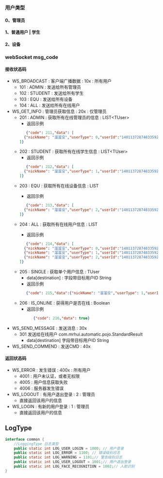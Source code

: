 ### 用户类型
#### 0、管理员
#### 1、普通用户 | 学生
#### 2、设备


### webSocket msg_code
#### 接收状态码
- WS_BROADCAST : 客户端广播数据 : 10x : 所有用户
  - 101 : ADMIN : 发送给所有管理员
  - 102 : STUDENT : 发送给所有学生
  - 103 : EQU : 发送给所有设备
  - 104 : ALL : 发送给所有在线用户
- WS_GET_INFO : 管理员获取信息 : 20x : 仅管理员
  - 201 : ADMIN : 获取所有在线管理员的信息  : LIST\<TUser>
    - 返回示例
    ```json
       {"code": 211,"data": [
      {"nickName": "溜溜没","userType": 0,"userId":"1401137287483359233"}
    ]}
    ```
  - 202 : STUDENT : 获取所有在线学生信息 : LIST\<TUser>
    - 返回示例
    ```json
       {"code": 212,"data": [
      {"nickName": "溜溜没","userType": 1,"userId":"1401137287483359233"}
    ]}
    ```
  - 203 : EQU : 获取所有在线设备信息 : LIST<TUser>
    - 返回示例
    ```json
       {"code": 213,"data": [
      {"nickName": "溜溜没","userType": 2,"userId":"1401137287483359233"}
    ]}
    ```
  - 204 : ALL : 获取所有在线用户信息 : LIST<TUser>
    - 返回示例
    ```json
       {"code": 214,"data": [
      {"nickName": "溜溜没","userType": 0,"userId":"1401137287483359233"},
      {"nickName": "溜溜没","userType": 1,"userId":"1401137287483359233"},
      {"nickName": "溜溜没","userType": 2,"userId":"1401137287483359233"}
    ]}
    ```
  - 205 : SINGLE : 获取单个用户信息 : TUser
    - data[destination] : 字段带目标用户ID String
    - 返回示例
    ```json
       {"code": 215,"data":{"nickName": "溜溜没","userType": 1,"userId":"1401137287483359233"}}
    ```
  - 206 : IS_ONLINE : 获得用户是否在线 : Boolean
    - 返回示例
      ```json
         {"code": 216,"data": true}
      ```
- WS_SEND_MESSAGE : 发送消息 : 30x
  - 301 发送给在线用户 com.mrhui.automatic.pojo.StandardResult
    - data[destination] 字段带目标用户ID String
- WS_SEND_COMMEND : 发送CMD : 40x

#### 返回状态码
- WS_ERROR : 发生错误 : 400x : 所有用户
  - 4001 : 用户未认证，或者无权限
  - 4005 : 用户信息获取失败
  - 4006 : 服务器发生错误
- WS_LOGOUT : 有用户退出登录 : 2 : 管理员
  - 直接返回该用户的信息
- WS_LOGIN : 有新的用户登录 : 1 : 管理员
  - 直接返回该用户的信息

## LogType
```java
interface common {
    //LoggingType 日志类型
    public static int LOG_USER_LOGIN = 1000; // 用户登录
    public static int LOG_ERROR = 1100; // 错误级别日志
    public static int LOG_WARNING = 1101;// 警告级别日志
    public static int LOG_USER_LOGOUT = 1001;// 用户退出登录
    public static int LOG_FACE_RECOGNITION = 1002;// 人脸识别
}
```


